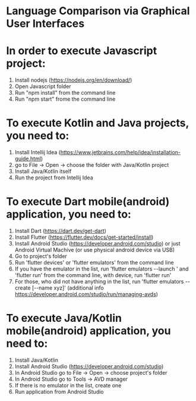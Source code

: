 # Language Comparison via Graphical User Interfaces


# In order to execute Javascript project:
1) Install nodejs (https://nodejs.org/en/download/)
2) Open Javascript folder
3) Run "npm install" from the command line
4) Run "npm start" frome the command line

# To execute Kotlin and Java projects, you need to:
1) Install Intellij Idea (https://www.jetbrains.com/help/idea/installation-guide.html)
2) go to File -> Open -> choose the folder with Java/Kotlin project
3) Install Java/Kotlin itself 
4) Run the project from Intellij Idea


# To execute Dart mobile(android) application, you need to:
1) Install Dart (https://dart.dev/get-dart)
2) Install Flutter (https://flutter.dev/docs/get-started/install)
3) Install Android Studio (https://developer.android.com/studio) or just Android Virtual Machive (or use physical android device via USB)
4) Go to project's folder
5) Run 'flutter devices' or 'flutter emulators' from the command line 
6) If you have the emulator in the list, run 'flutter emulators --launch <emulator id>' and 'flutter run' from the command line, with device, run 'flutter run'
7) For those, who did not have anything in the list, run 'flutter emulators --create [--name xyz]' (additional info https://developer.android.com/studio/run/managing-avds)

# To execute Java/Kotlin mobile(android) application, you need to:
1) Install Java/Kotlin
2) Install Android Studio (https://developer.android.com/studio)
3) In Android Studio go to File -> Open -> choose project's folder
4) In Android Studio go to Tools -> AVD manager
5) If there is no emulator in the list, create one 
6) Run application from Android Studio
